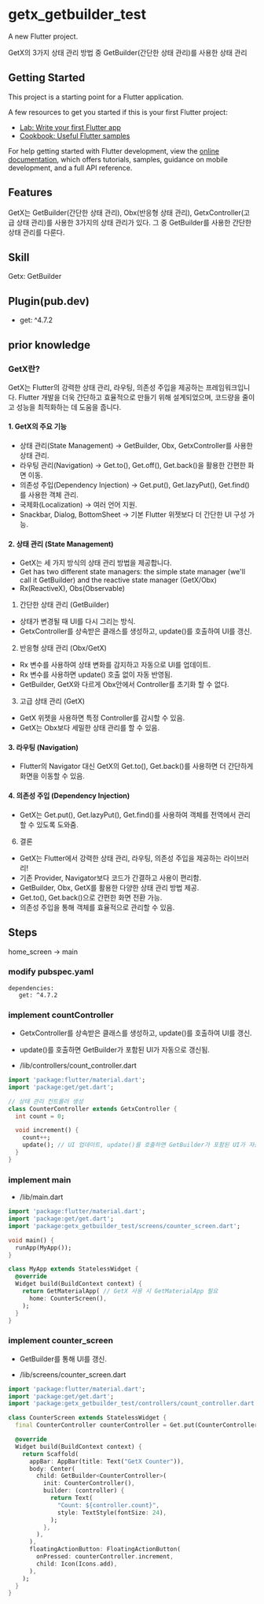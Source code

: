 # getx_getbuilder_test

A new Flutter project.

GetX의 3가지 상태 관리 방법 중 GetBuilder(간단한 상태 관리)를 사용한 상태 관리

## Getting Started

This project is a starting point for a Flutter application.

A few resources to get you started if this is your first Flutter project:

- [Lab: Write your first Flutter app](https://docs.flutter.dev/get-started/codelab)
- [Cookbook: Useful Flutter samples](https://docs.flutter.dev/cookbook)

For help getting started with Flutter development, view the
[online documentation](https://docs.flutter.dev/), which offers tutorials,
samples, guidance on mobile development, and a full API reference.


## Features

GetX는 GetBuilder(간단한 상태 관리), Obx(반응형 상태 관리), GetxController(고급 상태 관리)를 사용한 3가지의 상태 관리가 있다.
그 중 GetBuilder를 사용한 간단한 상태 관리를 다룬다.

## Skill

Getx: GetBuilder

## Plugin(pub.dev)

-  get: ^4.7.2

## prior knowledge

### GetX란?

GetX는 Flutter의 강력한 상태 관리, 라우팅, 의존성 주입을 제공하는 프레임워크입니다.
Flutter 개발을 더욱 간단하고 효율적으로 만들기 위해 설계되었으며, 코드량을 줄이고 성능을 최적화하는 데 도움을 줍니다.

#### 1. GetX의 주요 기능

- 상태 관리(State Management) → GetBuilder, Obx, GetxController를 사용한 상태 관리.
- 라우팅 관리(Navigation) → Get.to(), Get.off(), Get.back()을 활용한 간편한 화면 이동.
- 의존성 주입(Dependency Injection) → Get.put(), Get.lazyPut(), Get.find()를 사용한 객체 관리.
- 국제화(Localization) → 여러 언어 지원.
- Snackbar, Dialog, BottomSheet → 기본 Flutter 위젯보다 더 간단한 UI 구성 가능.

#### 2. 상태 관리 (State Management) 

- GetX는 세 가지 방식의 상태 관리 방법을 제공합니다.
- Get has two different state managers: the simple state manager (we'll call it GetBuilder) and the reactive state manager (GetX/Obx)
- Rx(ReactiveX), Obs(Observable)

1) 간단한 상태 관리 (GetBuilder)
- 상태가 변경될 때 UI를 다시 그리는 방식.
- GetxController를 상속받은 클래스를 생성하고, update()를 호출하여 UI를 갱신.
2) 반응형 상태 관리 (Obx/GetX)
- Rx 변수를 사용하여 상태 변화를 감지하고 자동으로 UI를 업데이트.
- Rx 변수를 사용하면 update() 호출 없이 자동 반영됨.
- GetBuilder, GetX와 다르게 Obx안에서 Controller를 초기화 할 수 없다.
3) 고급 상태 관리 (GetX)
- GetX 위젯을 사용하면 특정 Controller를 감시할 수 있음.
- GetX는 Obx보다 세밀한 상태 관리를 할 수 있음.

#### 3. 라우팅 (Navigation)

- Flutter의 Navigator 대신 GetX의 Get.to(), Get.back()를 사용하면 더 간단하게 화면을 이동할 수 있음.

#### 4. 의존성 주입 (Dependency Injection)

- GetX는  Get.put(), Get.lazyPut(), Get.find()를 사용하여 객체를 전역에서 관리할 수 있도록 도와줌.
  
6. 결론
- GetX는 Flutter에서 강력한 상태 관리, 라우팅, 의존성 주입을 제공하는 라이브러리!
- 기존 Provider, Navigator보다 코드가 간결하고 사용이 편리함.
- GetBuilder, Obx, GetX를 활용한 다양한 상태 관리 방법 제공.
- Get.to(), Get.back()으로 간편한 화면 전환 가능.
- 의존성 주입을 통해 객체를 효율적으로 관리할 수 있음.


## Steps

home_screen -> main

### modify pubspec.yaml
```
dependencies:
   get: ^4.7.2
```

### implement countController

- GetxController를 상속받은 클래스를 생성하고, update()를 호출하여 UI를 갱신.
- update()를 호출하면 GetBuilder가 포함된 UI가 자동으로 갱신됨.

- /lib/controllers/count_controller.dart
```dart
import 'package:flutter/material.dart';
import 'package:get/get.dart';

// 상태 관리 컨트롤러 생성
class CounterController extends GetxController {
  int count = 0;

  void increment() {
    count++;
    update(); // UI 업데이트, update()를 호출하면 GetBuilder가 포함된 UI가 자동으로 갱신됨.
  }
}
```

### implement main

- /lib/main.dart
```dart
import 'package:flutter/material.dart';
import 'package:get/get.dart';
import 'package:getx_getbuilder_test/screens/counter_screen.dart';

void main() {
  runApp(MyApp());
}

class MyApp extends StatelessWidget {
  @override
  Widget build(BuildContext context) {
    return GetMaterialApp( // GetX 사용 시 GetMaterialApp 필요
      home: CounterScreen(),
    );
  }
}
```

### implement counter_screen

- GetBuilder를 통해 UI를 갱신.

- /lib/screens/counter_screen.dart
```dart
import 'package:flutter/material.dart';
import 'package:get/get.dart';
import 'package:getx_getbuilder_test/controllers/count_controller.dart';

class CounterScreen extends StatelessWidget {
  final CounterController counterController = Get.put(CounterController());

  @override
  Widget build(BuildContext context) {
    return Scaffold(
      appBar: AppBar(title: Text("GetX Counter")),
      body: Center(
        child: GetBuilder<CounterController>(
          init: CounterController(),
          builder: (controller) {
            return Text(
              "Count: ${controller.count}",
              style: TextStyle(fontSize: 24),
            );
          },
        ),
      ),
      floatingActionButton: FloatingActionButton(
        onPressed: counterController.increment,
        child: Icon(Icons.add),
      ),
    );
  }
}
```



